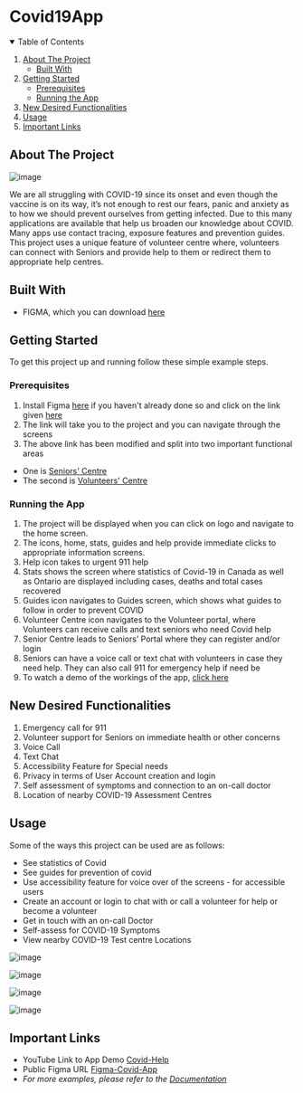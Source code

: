 # Covid19App

<!-- TABLE OF CONTENTS -->
<details open="open">
  <summary>Table of Contents</summary>
  <ol>
    <li>
      <a href="#about-the-project">About The Project</a>
      <ul>
        <li><a href="#built-with">Built With</a></li>
      </ul>
    </li>
    <li>
      <a href="#getting-started">Getting Started</a>
      <ul>
        <li><a href="#prerequisites">Prerequisites</a></li>
        <li><a href="#running-the-app">Running the App</a></li>
      </ul>
    </li>
    <li><a href="#new-desired-functionalities">New Desired Functionalities</a></li>
    <li><a href="#usage">Usage</a></li>
    <li><a href="#important-links">Important Links</a></li>
  </ol>
</details>

<!-- ABOUT THE PROJECT -->
## About The Project

![image](https://user-images.githubusercontent.com/54964531/111852021-dd836500-88eb-11eb-8357-f328f0a1ef77.png)

We are all struggling with COVID-19 since its onset and even though the vaccine is on its way, it’s not enough to rest our fears, panic and anxiety as to how we should prevent ourselves from getting infected. Due to this many applications are available that help us broaden our knowledge about COVID. Many apps use contact tracing, exposure features and prevention guides. This project uses a unique feature of volunteer centre where, volunteers can connect with Seniors and provide help to them or redirect them to appropriate help centres.

<!-- BUILT WITH -->
## Built With
* FIGMA, which you can download [here](https://www.figma.com/downloads/)

<!-- GETTING STARTED -->
## Getting Started

To get this project up and running follow these simple example steps.

### Prerequisites

1. Install Figma [here](https://www.figma.com/downloads/) if you haven't already done so and click on the link given [here](https://www.figma.com/file/ZfCTIDRiTlfcB9rjNlEDWE/Covid-Help-App?node-id=0%3A1 )
2. The link will take you to the project and you can navigate through the screens 
3. The above link has been modified and split into two important functional areas
  * One is [Seniors' Centre](https://www.figma.com/file/Cx1GhAMm2p00NXeJulyItY/Covid-Help-App-Senior?node-id=0%3A1)
  * The second is [Volunteers' Centre](https://www.figma.com/file/Z094N8hb5Z9qprQoJ1mpBv/Covid-Help-App-Volunteer?node-id=0%3A1)

### Running the App

1. The project will be displayed when you can click on logo and navigate to the home screen.
2. The icons, home, stats, guides and help provide immediate clicks to appropriate information screens.
3. Help icon takes to urgent 911 help 
4. Stats shows the screen where statistics of Covid-19 in Canada as well as Ontario are displayed including cases, deaths and total cases recovered
5. Guides icon navigates to Guides screen, which shows what guides to follow in order to prevent COVID
6. Volunteer Centre icon navigates to the Volunteer portal, where Volunteers can receive calls and text seniors who need Covid help
7. Senior Centre leads to Seniors’ Portal where they can register and/or login
8. Seniors can have a voice call or text chat with volunteers in case they need help. They can also call 911 for emergency help if need be
9. To watch a demo of the workings of the app, [click here](https://youtu.be/uSRfV1ef7DI)

<!-- NEW DESIRABLE FUNCTIONALITIES -->
## New Desired Functionalities
1. Emergency call for 911
2. Volunteer support for Seniors on immediate health or other concerns
3. Voice Call
4. Text Chat
5. Accessibility Feature for Special needs
6. Privacy in terms of User Account creation and login
7. Self assessment of symptoms and connection to an on-call doctor
8. Location of nearby COVID-19 Assessment Centres 

<!-- USAGE EXAMPLES -->
## Usage

Some of the ways this project can be used are as follows:

* See statistics of Covid
* See guides for prevention of covid
* Use accessibility feature for voice over of the screens - for accessible users
* Create an account or login to chat with or call a volunteer for help or become a volunteer
* Get in touch with an on-call Doctor
* Self-assess for COVID-19 Symptoms
* View nearby COVID-19 Test centre Locations 


![image](https://user-images.githubusercontent.com/54964531/111852126-3b17b180-88ec-11eb-9657-c0e38db110ac.png)

![image](https://user-images.githubusercontent.com/54964531/111852143-44088300-88ec-11eb-802e-878a76fecd8c.png)

![image](https://user-images.githubusercontent.com/54964531/111852150-4a96fa80-88ec-11eb-9066-bf4b81b16758.png)

![image](https://user-images.githubusercontent.com/54964531/111852158-508cdb80-88ec-11eb-90e2-c363615ab5d3.png)

<!-- Important Links -->
## Important Links
* YouTube Link to App Demo [Covid-Help](https://youtu.be/uSRfV1ef7DI)
* Public Figma URL [Figma-Covid-App](https://www.figma.com/file/ZfCTIDRiTlfcB9rjNlEDWE/Covid-Help-App?node-id=0%3A1) 
* _For more examples, please refer to the [Documentation](https://https://github.com/sheemasiddiqui/Covid19App/blob/main/README.md)_
